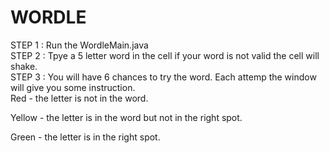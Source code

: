 # WORDLE
STEP 1 : Run the WordleMain.java  <br>
STEP 2 : Tpye a 5 letter word in the cell if your word is not valid the cell will shake. <br>
STEP 3 : You will have 6 chances to try the word. Each attemp the window will give you some instruction. <br>
Red - the letter is not in the word.<br>

Yellow - the letter is in the word but not in the right spot.<br>

Green - the letter is in the right spot.<br>
